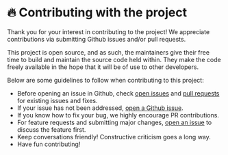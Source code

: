 # :fire: Contributing with the project

Thank you for your interest in contributing to the project! 
We appreciate contributions via submitting Github issues and/or pull requests.

This project is open source, and as such, the maintainers give their free time to build and maintain the source code held within. They make the code freely available in the hope that it will be of use to other developers. 

Below are some guidelines to follow when contributing to this project:

* Before opening an issue in Github, check [open issues](https://github.com/bacoor-hb/sdk-passkeyring.git/issues) and [pull requests](https://github.com/bacoor-hb/sdk-passkeyring.git/pulls) for existing issues and fixes.
* If your issue has not been addressed, [open a Github issue](https://github.com/bacoor-hb/sdk-passkeyring.git/issues/new).
* If you know how to fix your bug, we highly encourage PR contributions.
* For feature requests and submitting major changes, [open an issue](https://github.com/bacoor-hb/sdk-passkeyring.git/issues/new) to discuss the feature first.
* Keep conversations friendly! Constructive criticism goes a long way.
* Have fun contributing!
